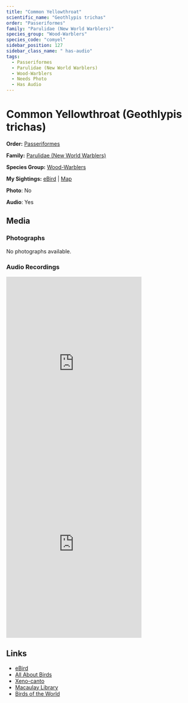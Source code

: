 ```yaml
---
title: "Common Yellowthroat"
scientific_name: "Geothlypis trichas"
order: "Passeriformes"
family: "Parulidae (New World Warblers)"
species_group: "Wood-Warblers"
species_code: "comyel"
sidebar_position: 127
sidebar_class_name: " has-audio"
tags: 
  - Passeriformes
  - Parulidae (New World Warblers)
  - Wood-Warblers
  - Needs Photo
  - Has Audio
---
```


# Common Yellowthroat (Geothlypis trichas)

**Order:** [Passeriformes](/tags/passeriformes)

**Family:** [Parulidae (New World Warblers)](/tags/parulidae-new-world-warblers)

**Species Group:** [Wood-Warblers](/tags/wood-warblers)

**My Sightings:** [eBird](https://ebird.org/lifelist?r=world&time=life&spp=comyel) | [Map](/map?species_code=comyel)

**Photo**: No 

**Audio**: Yes

## Media
### Photographs
No photographs available.

### Audio Recordings
<iframe src="https://macaulaylibrary.org/asset/626557707/embed" width="360" height="480" frameborder="0" allowfullscreen></iframe>
<iframe src="https://macaulaylibrary.org/asset/626485734/embed" width="360" height="480" frameborder="0" allowfullscreen></iframe>

## Links
* [eBird](https://ebird.org/species/comyel) 
* [All About Birds](https://www.allaboutbirds.org/guide/comyel) 
* [Xeno-canto](https://www.xeno-canto.org/species/geothlypis-trichas) 
* [Macaulay Library](https://search.macaulaylibrary.org/catalog?taxonCode=comyel&sort=rating_rank_desc)
* [Birds of the World](https://birdsoftheworld.org/bow/species/comyel)
